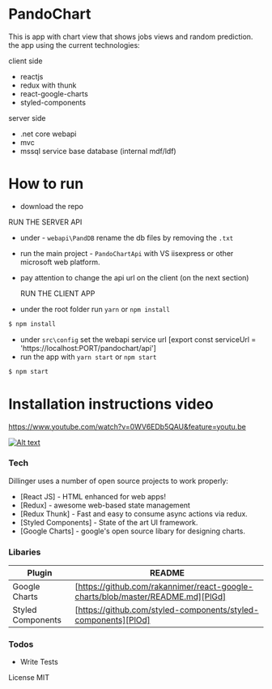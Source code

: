 # PandoChart

This is app with chart view that shows jobs views and random prediction.
the app using the current technologies:

client side
  - reactjs
  - redux with thunk
  - react-google-charts
  - styled-components
 
server side
- .net core webapi
- mvc
- mssql service base database (internal mdf/ldf)


# How to run

  - download the repo
  
  RUN THE SERVER API
  - under - `webapi\PandDB`
    rename the db files by removing the `.txt`
- run the main project - `PandoChartApi` with VS iisexpress or other microsoft web platform.
- pay attention to change the api url on the client (on the next section)
 
  RUN THE CLIENT APP
- under the root folder run `yarn` or `npm install`
```sh
$ npm install 
```
- under `src\config` set the webapi service url 
  [export const serviceUrl = 'https://localhost:PORT/pandochart/api']
- run the app with `yarn start` or `npm start`
```sh
$ npm start 
```

# Installation instructions video
https://www.youtube.com/watch?v=0WV6EDb5QAU&feature=youtu.be

[![Alt text](https://i9.ytimg.com/vi/0WV6EDb5QAU/maxresdefault.jpg?time=1593325927301&sqp=COjx4PcF&rs=AOn4CLCiPAAkzeOw6Bb_-JYfTC-72vT6eQ)](https://www.youtube.com/watch?v=0WV6EDb5QAU&feature=youtu.be)


### Tech

Dillinger uses a number of open source projects to work properly:

* [React JS] - HTML enhanced for web apps!
* [Redux] - awesome web-based state management
* [Redux Thunk] - Fast and easy to consume async actions via redux.
* [Styled Components] - State of the art UI framework.
* [Google Charts] - google's open  source libary for designing charts.


### Libaries

| Plugin | README |
| ------ | ------ |
| Google Charts | [https://github.com/rakannimer/react-google-charts/blob/master/README.md][PlGd] |
| Styled Components | [https://github.com/styled-components/styled-components][PlOd] |

### Todos
 - Write  Tests

License
MIT
